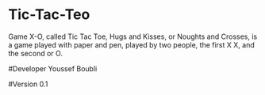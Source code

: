 # Tic-Tac-Teo

Game X-O, called Tic Tac Toe, Hugs and Kisses, or Noughts and Crosses, is a game played with paper and pen, played by two people, the first X X, and the second or O.

#Developer
Youssef Boubli

#Version 0.1


